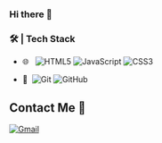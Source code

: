 ### Hi there 👋

### 🛠 | Tech Stack

- 🌐 &#160;
  ![HTML5](https://img.shields.io/badge/HTML5-blue?logo=html5&color=272629)
  ![JavaScript](https://img.shields.io/badge/JavaScript-blue?logo=javascript&color=272629)
  ![CSS3](https://img.shields.io/badge/CSS3-blue?logo=css3&logoColor=blue&color=272629)
  
  
- 🔧 &#160;![Git](https://img.shields.io/badge/-Git-333333?style=flat&logo=git)
![GitHub](https://img.shields.io/badge/-GitHub-333333?style=flat&logo=github)


##  Contact Me :speech_balloon:
[![Gmail](https://img.shields.io/badge/-Gmail-c14438?style=flat&logo=Gmail&logoColor=white)](mailto:marcelolamas19@gmail.com)


<!--
**samuk16/samuk16** is a ✨ _special_ ✨ repository because its `README.md` (this file) appears on your GitHub profile.

Here are some ideas to get you started:

- 🔭 I’m currently working on ...
- 🌱 I’m currently learning ...
- 👯 I’m looking to collaborate on ...
- 🤔 I’m looking for help with ...
- 💬 Ask me about ...
- 📫 How to reach me: ...
- 😄 Pronouns: ...
- ⚡ Fun fact: ...
-->
 <!--![React](https://img.shields.io/badge/React-blue?logo=react&color=272629)-->
